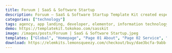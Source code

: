 ```yaml
---
title: Foruum | SaaS & Software Startup
description: Foruum – SaaS & Software Startup Template Kit created especially for Software Companies, Software as a Service (SaaS), Tech Startups, Digital Agencies, and Web App landing page. This template has a beautiful and unique design with a 100% responsive layout, retina-ready, and very easy to customize because using Elementor so you don’t need a single line of coding!
categories: ["technology"]
tags: agency, app landing, developer, elementor, information technology, mobile app, product landing, saas, saas template, service, software, software as a service, startup, technology, template kit
demo: https://templatekit.tokokoo.com/sasskit
image: /images/posts/Foruum | SaaS & Software Startup.jpeg
templates: ["Global", "Homepage", "Page 01 About", "Page 02 Service", "Page 03 Features", "Page 04 Pricing", "Page 05 Career Page", "Page 06 Career Detail", "Page 07 Contact Us", "Page 08 Faq", "Page 09 Team", "Theme Builder Footer Elementor Pro", "Theme Builder Header Elementor Pro"]
download: https://elemkits.lemonsqueezy.com/checkout/buy/dae3bcfa-9abb-427b-9d56-9574202249aa
---
```

